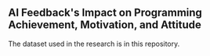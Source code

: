 ## AI Feedback's Impact on Programming Achievement, Motivation, and Attitude

The dataset used in the research is in this repository.
